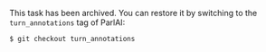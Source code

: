 This task has been archived. You can restore it by switching to the `turn_annotations` tag of ParlAI:

```bash
$ git checkout turn_annotations
```
